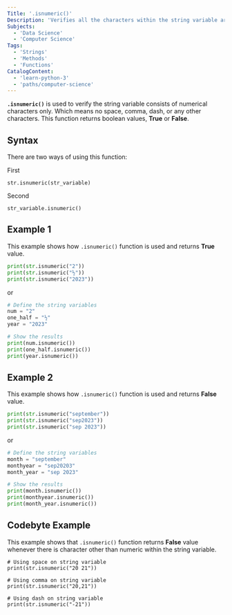 ```yaml
---
Title: '.isnumeric()' 
Description: 'Verifies all the characters within the string variable are numeric. '
Subjects:
  - 'Data Science'
  - 'Computer Science'
Tags:
  - 'Strings'
  - 'Methods'
  - 'Functions'
CatalogContent:
  - 'learn-python-3'
  - 'paths/computer-science'
---
```


**`.isnumeric()`** is used to verify the string variable consists of numerical characters only. Which means no space, comma, dash, or any other characters. This function returns boolean values, **True** or **False**.

## Syntax

There are two ways of using this function:

First
```pseudo
str.isnumeric(str_variable)
```
Second
```pseudo
str_variable.isnumeric()
```

## Example 1

This example shows how `.isnumeric()` function is used and returns **True** value.

```python
print(str.isnumeric("2"))
print(str.isnumeric("½"))
print(str.isnumeric("2023"))
```

or

```python
# Define the string variables
num = "2"
one_half = "½"
year = "2023"

# Show the results
print(num.isnumeric())
print(one_half.isnumeric())
print(year.isnumeric())
```

## Example 2

This example shows how `.isnumeric()` function is used and returns **False** value.

```python
print(str.isnumeric("september"))
print(str.isnumeric("sep2023"))
print(str.isnumeric("sep 2023"))
```

or

```python
# Define the string variables
month = "september"
monthyear = "sep20203"
month_year = "sep 2023"

# Show the results
print(month.isnumeric())
print(monthyear.isnumeric())
print(month_year.isnumeric())
```

## Codebyte Example

This example shows that `.isnumeric()` function returns **False** value whenever there is character other than numeric within the string variable.

```codebyte/python
# Using space on string variable
print(str.isnumeric("20 21"))

# Using comma on string variable
print(str.isnumeric("20,21"))

# Using dash on string variable
print(str.isnumeric("-21"))

```
